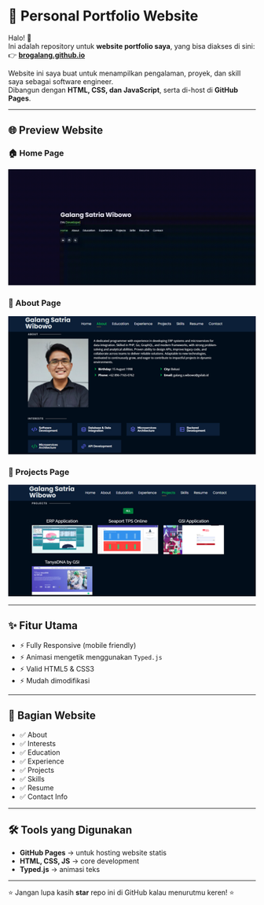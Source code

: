 # 🚀 Personal Portfolio Website

Halo! 👋  
Ini adalah repository untuk **website portfolio saya**, yang bisa diakses di sini:  
👉 **[brogalang.github.io](https://brogalang.github.io/)**

Website ini saya buat untuk menampilkan pengalaman, proyek, dan skill saya sebagai software engineer.  
Dibangun dengan **HTML, CSS, dan JavaScript**, serta di-host di **GitHub Pages**.

---

## 🌐 Preview Website
### 🏠 Home Page
<img src="website_images/HomePage.gif" width="900">

### 🙋 About Page
<img src="website_images/AboutPage.png" width="900">

### 📂 Projects Page
<img src="website_images/ProjectPage.png" width="900">

---

## ✨ Fitur Utama
- ⚡️ Fully Responsive (mobile friendly)
- ⚡️ Animasi mengetik menggunakan `Typed.js`
- ⚡️ Valid HTML5 & CSS3
- ⚡️ Mudah dimodifikasi

---

## 📑 Bagian Website
- ✅ About  
- ✅ Interests  
- ✅ Education  
- ✅ Experience  
- ✅ Projects  
- ✅ Skills  
- ✅ Resume  
- ✅ Contact Info  

---

## 🛠️ Tools yang Digunakan
- **GitHub Pages** → untuk hosting website statis  
- **HTML, CSS, JS** → core development  
- **Typed.js** → animasi teks  

---

⭐ Jangan lupa kasih **star** repo ini di GitHub kalau menurutmu keren! ⭐
